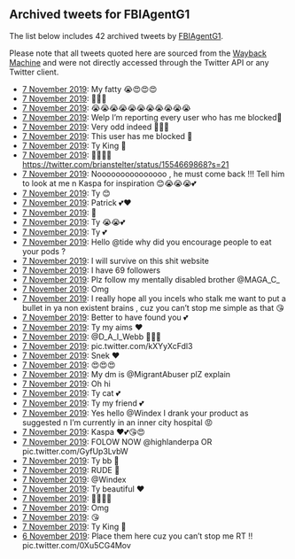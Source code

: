 ## Archived tweets for FBIAgentG1

The list below includes 42 archived tweets by
[FBIAgentG1](https://twitter.com/FBIAgentG1).

Please note that all tweets quoted here are sourced from the
[Wayback Machine](https://web.archive.org) and were not directly accessed through the Twitter API or
any Twitter client.

* [ 7 November 2019](https://web.archive.org/web/20191107151239/https://twitter.com/FBIAgentG1/status/1192456275633803264): My fatty 😭😍😍😍 <!--1192456275633803264-->
* [ 7 November 2019](https://web.archive.org/web/20191107150034/https://twitter.com/FBIAgentG1/status/1192453584601923592): 🤗🤗🤗 <!--1192453584601923592-->
* [ 7 November 2019](https://web.archive.org/web/20191107145714/https://twitter.com/FBIAgentG1/status/1192451459452981248): 😭😭😭😭😭😭😭😭😭😭😭 <!--1192451856955523075-->
* [ 7 November 2019](https://web.archive.org/web/20191107145714/https://twitter.com/FBIAgentG1/status/1192451459452981248): Welp I’m reporting every user who has me blocked🤫 <!--1192451459452981248-->
* [ 7 November 2019](https://web.archive.org/web/20191107144631/https://twitter.com/FBIAgentG1/status/1192448608488083456): Very odd indeed 🤫😭😭 <!--1192449173574111234-->
* [ 7 November 2019](https://web.archive.org/web/20191107144631/https://twitter.com/FBIAgentG1/status/1192448608488083456): This user has me blocked 🤔 <!--1192448608488083456-->
* [ 7 November 2019](https://web.archive.org/web/20191107144255/https://twitter.com/FBIAgentG1/status/1192448346474106882): Ty King 👑 <!--1192448346474106882-->
* [ 7 November 2019](https://web.archive.org/web/20191107142034/https://twitter.com/FBIAgentG1/status/1192444377479761920): 👀👀👀👀 https://twitter.com/brianstelter/status/1554669868?s=21 <!--1192444377479761920-->
* [ 7 November 2019](https://web.archive.org/web/20191107142040/https://twitter.com/FBIAgentG1/status/1192443227913302017): Nooooooooooooooo , he must come back !!! Tell him to look at me n Kaspa for inspiration 😊😭😭😭💕 <!--1192443227913302017-->
* [ 7 November 2019](https://web.archive.org/web/20191107141238/https://twitter.com/FBIAgentG1/status/1192440841853440000): Ty 😊 <!--1192440841853440000-->
* [ 7 November 2019](https://web.archive.org/web/20191107140257/https://twitter.com/FBIAgentG1/status/1192436152105656326): Patrick 💕❤️ <!--1192436152105656326-->
* [ 7 November 2019](https://web.archive.org/web/20191107131424/https://twitter.com/FBIAgentG1/status/1192427727825068032): 👀 <!--1192427727825068032-->
* [ 7 November 2019](https://web.archive.org/web/20191107130646/https://twitter.com/FBIAgentG1/status/1192427472429690880): Ty 😭😭💕 <!--1192427472429690880-->
* [ 7 November 2019](https://web.archive.org/web/20191107130408/https://twitter.com/FBIAgentG1/status/1192427193856602113): Ty 💕 <!--1192427193856602113-->
* [ 7 November 2019](https://web.archive.org/web/20191107030002/https://twitter.com/FBIAgentG1/status/1192271129949421568): Hello  @tide  why did you encourage people to eat your pods ? <!--1192271129949421568-->
* [ 7 November 2019](https://web.archive.org/web/20191107021230/https://twitter.com/FBIAgentG1/status/1192260000825184256): I will survive on this shit website <!--1192260000825184256-->
* [ 7 November 2019](https://web.archive.org/web/20191107020312/https://twitter.com/FBIAgentG1/status/1192258395241402369): I have 69 followers <!--1192258395241402369-->
* [ 7 November 2019](https://web.archive.org/web/20191107014939/https://twitter.com/FBIAgentG1/status/1192256862831415296): Plz follow my mentally disabled brother  @MAGA_C_ <!--1192256862831415296-->
* [ 7 November 2019](https://web.archive.org/web/20191107020528/https://twitter.com/FBIAgentG1/status/1192256560283705345): Omg <!--1192256560283705345-->
* [ 7 November 2019](https://web.archive.org/web/20191107013224/https://twitter.com/FBIAgentG1/status/1192253435418161152): I really hope all you incels who stalk me want to put a bullet in ya non existent brains , cuz you can’t stop me simple as that 😘 <!--1192253435418161152-->
* [ 7 November 2019](https://web.archive.org/web/20191107013623/https://twitter.com/FBIAgentG1/status/1192251972382003205): Better to have found you 💕 <!--1192251972382003205-->
* [ 7 November 2019](https://web.archive.org/web/20191107014025/https://twitter.com/FBIAgentG1/status/1192250787738636288): Ty my aims ❤️ <!--1192250787738636288-->
* [ 7 November 2019](https://web.archive.org/web/20191107011840/https://twitter.com/FBIAgentG1/status/1192248954815229953): @D_A_I_Webb  🤗🤗🤗 <!--1192248954815229953-->
* [ 7 November 2019](https://web.archive.org/web/20191107011320/https://twitter.com/FBIAgentG1/status/1192246655023751168): pic.twitter.com/kXYyXcFdl3 <!--1192246655023751168-->
* [ 7 November 2019](https://web.archive.org/web/20191107012017/https://twitter.com/FBIAgentG1/status/1192246302073077763): Snek ❤️ <!--1192246302073077763-->
* [ 7 November 2019](https://web.archive.org/web/20191107011730/https://twitter.com/FBIAgentG1/status/1192244914249179140): 😍😍😍 <!--1192244914249179140-->
* [ 7 November 2019](https://web.archive.org/web/20191107011148/https://twitter.com/FBIAgentG1/status/1192244755188658178): My dm is  @MigrantAbuser  plZ explain <!--1192244755188658178-->
* [ 7 November 2019](https://web.archive.org/web/20191107010020/https://twitter.com/FBIAgentG1/status/1192243081283874817): Oh hi <!--1192243081283874817-->
* [ 7 November 2019](https://web.archive.org/web/20191107010603/https://twitter.com/FBIAgentG1/status/1192243021208838144): Ty cat 💕 <!--1192243021208838144-->
* [ 7 November 2019](https://web.archive.org/web/20191107010501/https://twitter.com/FBIAgentG1/status/1192242953080754177): Ty my friend 💕 <!--1192242953080754177-->
* [ 7 November 2019](https://web.archive.org/web/20191107005324/https://twitter.com/FBIAgentG1/status/1192242597047214085): Yes hello  @Windex  I drank your product as suggested n I’m currently in an inner city hospital 😡 <!--1192242597047214085-->
* [ 7 November 2019](https://web.archive.org/web/20191107003403/https://twitter.com/FBIAgentG1/status/1192236790423441408): Kaspa ❤️💕😘😍 <!--1192237152656068610-->
* [ 7 November 2019](https://web.archive.org/web/20191107003403/https://twitter.com/FBIAgentG1/status/1192236790423441408): FOLOW NOW  @highlanderpa  OR pic.twitter.com/GyfUp3LvbW <!--1192236790423441408-->
* [ 7 November 2019](https://web.archive.org/web/20191107004447/https://twitter.com/FBIAgentG1/status/1192236572692885504): Ty bb 🤗 <!--1192236572692885504-->
* [ 7 November 2019](https://web.archive.org/web/20191107002754/https://twitter.com/FBIAgentG1/status/1192236505755979776): RUDE 😤 <!--1192236505755979776-->
* [ 7 November 2019](https://web.archive.org/web/20191107003312/https://twitter.com/FBIAgentG1/status/1192236005220397056): @Windex <!--1192236005220397056-->
* [ 7 November 2019](https://web.archive.org/web/20191107002824/https://twitter.com/FBIAgentG1/status/1192235107916173314): Ty beautiful ❤️ <!--1192235107916173314-->
* [ 7 November 2019](https://web.archive.org/web/20191107002242/https://twitter.com/FBIAgentG1/status/1192235046113103872): 🙏🏻😭💕 <!--1192235046113103872-->
* [ 7 November 2019](https://web.archive.org/web/20191107002051/https://twitter.com/FBIAgentG1/status/1192233960299995140): Omg <!--1192233960299995140-->
* [ 7 November 2019](https://web.archive.org/web/20191107002401/https://twitter.com/FBIAgentG1/status/1192232692957548545): 😘 <!--1192232692957548545-->
* [ 7 November 2019](https://web.archive.org/web/20191107001606/https://twitter.com/FBIAgentG1/status/1192232608752717824): Ty King 👑 <!--1192232608752717824-->
* [ 6 November 2019](https://web.archive.org/web/20191107000752/https://twitter.com/FBIAgentG1/status/1192228872311455744): Place them here cuz you can’t stop me RT !! pic.twitter.com/0Xu5CG4Mov <!--1192228872311455744-->
